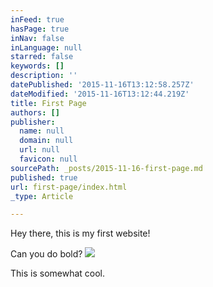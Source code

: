 ```yaml
---
inFeed: true
hasPage: true
inNav: false
inLanguage: null
starred: false
keywords: []
description: ''
datePublished: '2015-11-16T13:12:58.257Z'
dateModified: '2015-11-16T13:12:44.219Z'
title: First Page
authors: []
publisher:
  name: null
  domain: null
  url: null
  favicon: null
sourcePath: _posts/2015-11-16-first-page.md
published: true
url: first-page/index.html
_type: Article

---
```

Hey there, this is my first website!

Can you do bold?
![](https://the-grid-user-content.s3-us-west-2.amazonaws.com/6d786827-3f60-4065-90c8-18d0e7da73fb.jpg)

This is somewhat cool.